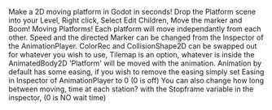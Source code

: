 Make a 2D moving platform in Godot in seconds! Drop the Platform scene into your Level, Right click, Select Edit Children, Move the marker and Boom! Moving Platforms!
Each platform will move independantly from each other. Speed and the directed Marker can be changed from the Inspector of the AnimationPlayer.
ColorRec and CollisionShape2D can be swapped out for whatever you wish to use, Tilemap is an option, whatever is inside the AnimatedBody2D 'Platform' will be moved with the animation.
Animation by default has some easing, if you wish to remove the easing simply set Easing in Inspector of AnimationPlayer to 0 (0 is off)
You can also change how long between moving, time at each station? with the Stopframe variable in the inspector, (0 is NO wait time)
